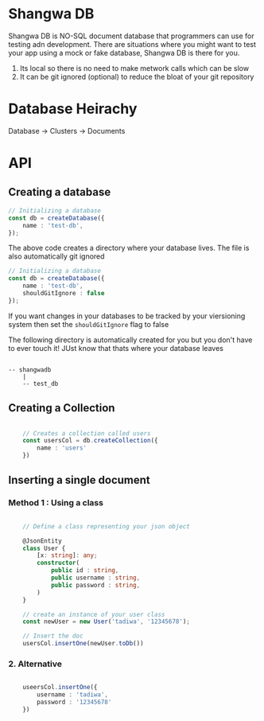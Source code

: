 # Shangwa DB

Shangwa DB is NO-SQL document database that programmers can use for testing adn development. There are situations where you might want to test your app using a mock or fake database, Shangwa DB is there for you.

1. Its local so there is no need to make metwork calls which can be slow
2. It can be git ignored (optional) to reduce the bloat of your git repository


# Database Heirachy

Database -> Clusters -> Documents

# API

## Creating a database
``` ts
// Initializing a database
const db = createDatabase({
    name : 'test-db',
});
```
The above code creates a directory where your database lives. The file is also automatically git ignored

``` ts
// Initializing a database
const db = createDatabase({
    name : 'test-db',
    shouldGitIgnore : false
});
```

If you want changes in your databases to be tracked by your viersioning system then set the `shouldGitIgnore` flag to false


The following directory is automatically created for you but you don't have to ever touch it! JUst know that thats where your database leaves
```

-- shangwadb
    |
    -- test_db
```

## Creating a Collection

``` ts

    // Creates a collection called users 
    const usersCol = db.createCollection({
        name : 'users'
    })
```

## Inserting a single document

### Method 1 : Using a class

``` ts

    // Define a class representing your json object 

    @JsonEntity
    class User {
        [x: string]: any;
        constructor(
            public id : string,
            public username : string,
            public password : string,
        )
    }

    // create an instance of your user class
    const newUser = new User('tadiwa', '12345678');

    // Insert the doc
    usersCol.insertOne(newUser.toDb())

```

### 2. Alternative

``` ts

    useersCol.insertOne({
        username : 'tadiwa',
        password : '12345678'
    })

```

